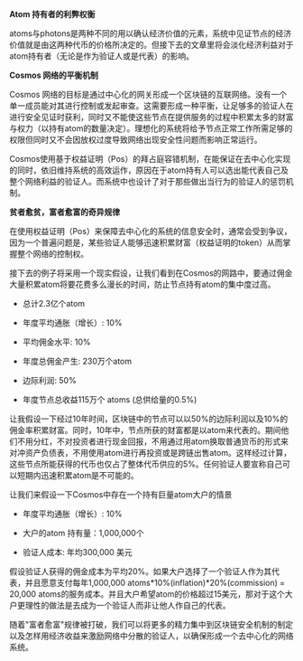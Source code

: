 **Atom 持有者的利弊权衡**

atoms与photons是两种不同的用以确认经济价值的元素，系统中见证节点的经济价值就是由这两种代币的价格所决定的。但接下去的文章里将会淡化经济利益对于atom持有者（无论是作为验证人或是代表）的影响。

**Cosmos 网络的平衡机制**

Cosmos 网络的目标是通过中心化的网关形成一个区块链的互联网络。没有一个单一成员能对其进行控制或发起审查。这需要形成一种平衡，让足够多的验证人在进行安全见证时获利，同时又不能使这些节点在提供服务的过程中积累太多的财富与权力（以持有atom的数量决定）。理想化的系统将给予节点正常工作所需足够的权限但同时又不会因放权过度导致网络出现安全性问题而影响正常运行。

Cosmos使用基于权益证明（Pos）的拜占庭容错机制，在能保证在去中心化实现的同时，依旧维持系统的高效运作，原因在于atom持有人可以选出能代表自己及整个网络利益的验证人。而系统中也设计了对于那些做出当行为的验证人的惩罚机制。

**贫者愈贫，富者愈富的奇异规律**

在使用权益证明（Pos）来保障去中心化的系统的信息安全时，通常会受到争议，因为一个普遍问题是，某些验证人能够迅速积累财富（权益证明的token）从而掌握整个网络的控制权。

接下去的例子将采用一个现实假设，让我们看到在Cosmos的网路中，要通过佣金大量积累atom将要花费多么漫长的时间，防止节点持有atom的集中度过高。

-   总计2.3亿个atom

-   年度平均通胀（增长）: 10%

-   平均佣金水平: 10%

-   年度总佣金产生: 230万个atom

-   边际利润: 50%

-   年度节点总收益115万个 atoms (总供给量的0.5%)

让我假设一下经过10年时间，区块链中的节点可以以50%的边际利润以及10%的佣金率积累财富。同时，10年中，节点所获的财富都是以atom来代表的。期间他们不用分红，不对投资者进行现金回报，不用通过用atom换取普通货币的形式来对冲资产负债表，不用使用atom进行再投资或是跨链出售atom。这样经过计算，这些节点所能获得的代币也仅占了整体代币供应的5%。任何验证人要宣称自己可以短期内迅速积累atom是不可能的。

让我们来假设一下Cosmos中存在一个持有巨量atom大户的情景

-   年度平均通胀（增长）: 10%

-   大户的atom 持有量：1,000,000个

-   验证人成本: 年均300,000 美元

假设验证人获得的佣金成本为平均20%。如果大户选择了一个验证人作为其代表，并且愿意支付每年1,000,000 atoms\*10%(inflation)\*20%(commission) = 20,000 atoms的服务成本。并且大户希望atom的价格超过15美元，那对于这个大户更理性的做法是去成为一个验证人而非让他人作自己的代表。

随着"富者愈富"规律被打破，我们可以将更多的精力集中到区块链安全机制的制定以及怎样用经济收益来激励网络中分散的验证人，以确保形成一个去中心化的网络系统。

